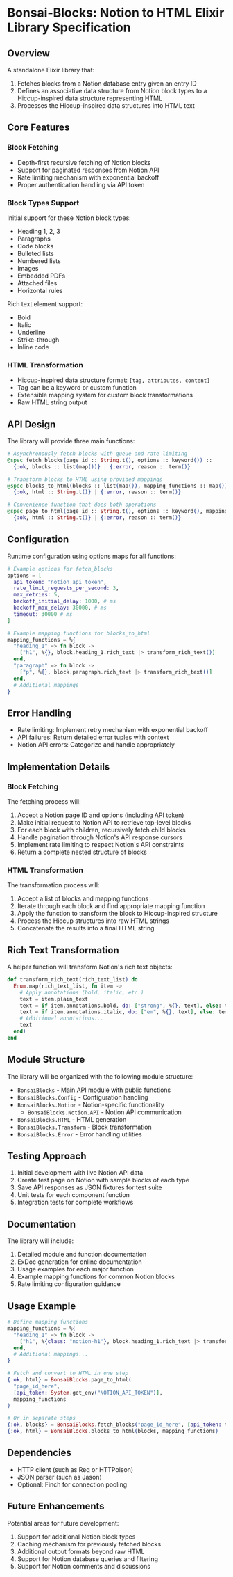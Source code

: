 # Bonsai-Blocks: Notion to HTML Elixir Library Specification

## Overview

A standalone Elixir library that:

1. Fetches blocks from a Notion database entry given an entry ID
2. Defines an associative data structure from Notion block types to a Hiccup-inspired data structure representing HTML
3. Processes the Hiccup-inspired data structures into HTML text

## Core Features

### Block Fetching

- Depth-first recursive fetching of Notion blocks
- Support for paginated responses from Notion API
- Rate limiting mechanism with exponential backoff
- Proper authentication handling via API token

### Block Types Support

Initial support for these Notion block types:
- Heading 1, 2, 3
- Paragraphs
- Code blocks
- Bulleted lists
- Numbered lists
- Images
- Embedded PDFs
- Attached files
- Horizontal rules

Rich text element support:
- Bold
- Italic
- Underline
- Strike-through
- Inline code

### HTML Transformation

- Hiccup-inspired data structure format: `[tag, attributes, content]`
- Tag can be a keyword or custom function
- Extensible mapping system for custom block transformations
- Raw HTML string output

## API Design

The library will provide three main functions:

```elixir
# Asynchronously fetch blocks with queue and rate limiting
@spec fetch_blocks(page_id :: String.t(), options :: keyword()) :: 
  {:ok, blocks :: list(map())} | {:error, reason :: term()}

# Transform blocks to HTML using provided mappings
@spec blocks_to_html(blocks :: list(map()), mapping_functions :: map()) :: 
  {:ok, html :: String.t()} | {:error, reason :: term()}

# Convenience function that does both operations
@spec page_to_html(page_id :: String.t(), options :: keyword(), mapping_functions :: map()) :: 
  {:ok, html :: String.t()} | {:error, reason :: term()}
```

## Configuration

Runtime configuration using options maps for all functions:

```elixir
# Example options for fetch_blocks
options = [
  api_token: "notion_api_token",
  rate_limit_requests_per_second: 3,
  max_retries: 5,
  backoff_initial_delay: 1000, # ms
  backoff_max_delay: 30000, # ms
  timeout: 30000 # ms
]

# Example mapping functions for blocks_to_html
mapping_functions = %{
  "heading_1" => fn block -> 
    ["h1", %{}, block.heading_1.rich_text |> transform_rich_text()]
  end,
  "paragraph" => fn block ->
    ["p", %{}, block.paragraph.rich_text |> transform_rich_text()]
  end,
  # Additional mappings
}
```

## Error Handling

- Rate limiting: Implement retry mechanism with exponential backoff
- API failures: Return detailed error tuples with context
- Notion API errors: Categorize and handle appropriately

## Implementation Details

### Block Fetching

The fetching process will:

1. Accept a Notion page ID and options (including API token)
2. Make initial request to Notion API to retrieve top-level blocks
3. For each block with children, recursively fetch child blocks
4. Handle pagination through Notion's API response cursors
5. Implement rate limiting to respect Notion's API constraints
6. Return a complete nested structure of blocks

### HTML Transformation

The transformation process will:

1. Accept a list of blocks and mapping functions
2. Iterate through each block and find appropriate mapping function
3. Apply the function to transform the block to Hiccup-inspired structure
4. Process the Hiccup structures into raw HTML strings
5. Concatenate the results into a final HTML string

## Rich Text Transformation

A helper function will transform Notion's rich text objects:

```elixir
def transform_rich_text(rich_text_list) do
  Enum.map(rich_text_list, fn item ->
    # Apply annotations (bold, italic, etc.)
    text = item.plain_text
    text = if item.annotations.bold, do: ["strong", %{}, text], else: text
    text = if item.annotations.italic, do: ["em", %{}, text], else: text
    # Additional annotations...
    text
  end)
end
```

## Module Structure

The library will be organized with the following module structure:

- `BonsaiBlocks` - Main API module with public functions
- `BonsaiBlocks.Config` - Configuration handling
- `BonsaiBlocks.Notion` - Notion-specific functionality
  - `BonsaiBlocks.Notion.API` - Notion API communication
- `BonsaiBlocks.HTML` - HTML generation
- `BonsaiBlocks.Transform` - Block transformation
- `BonsaiBlocks.Error` - Error handling utilities

## Testing Approach

1. Initial development with live Notion API data
2. Create test page on Notion with sample blocks of each type
3. Save API responses as JSON fixtures for test suite
4. Unit tests for each component function
5. Integration tests for complete workflows

## Documentation

The library will include:

1. Detailed module and function documentation
2. ExDoc generation for online documentation
3. Usage examples for each major function
4. Example mapping functions for common Notion blocks
5. Rate limiting configuration guidance

## Usage Example

```elixir
# Define mapping functions
mapping_functions = %{
  "heading_1" => fn block ->
    ["h1", %{class: "notion-h1"}, block.heading_1.rich_text |> transform_rich_text()]
  end,
  # Additional mappings...
}

# Fetch and convert to HTML in one step
{:ok, html} = BonsaiBlocks.page_to_html(
  "page_id_here",
  [api_token: System.get_env("NOTION_API_TOKEN")],
  mapping_functions
)

# Or in separate steps
{:ok, blocks} = BonsaiBlocks.fetch_blocks("page_id_here", [api_token: token])
{:ok, html} = BonsaiBlocks.blocks_to_html(blocks, mapping_functions)
```

## Dependencies

- HTTP client (such as Req or HTTPoison)
- JSON parser (such as Jason)
- Optional: Finch for connection pooling

## Future Enhancements

Potential areas for future development:

1. Support for additional Notion block types
2. Caching mechanism for previously fetched blocks
3. Additional output formats beyond raw HTML
4. Support for Notion database queries and filtering
5. Support for Notion comments and discussions
